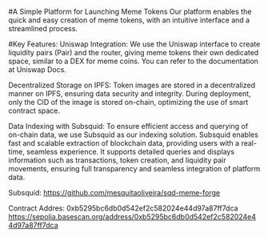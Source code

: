 #A Simple Platform for Launching Meme Tokens
Our platform enables the quick and easy creation of meme tokens, with an intuitive interface and a streamlined process.

#Key Features:
Uniswap Integration: We use the Uniswap interface to create liquidity pairs (Pair) and the router, giving meme tokens their own dedicated space, similar to a DEX for meme coins. You can refer to the documentation at Uniswap Docs.

Decentralized Storage on IPFS: Token images are stored in a decentralized manner on IPFS, ensuring data security and integrity. During deployment, only the CID of the image is stored on-chain, optimizing the use of smart contract space.

Data Indexing with Subsquid: To ensure efficient access and querying of on-chain data, we use Subsquid as our indexing solution. Subsquid enables fast and scalable extraction of blockchain data, providing users with a real-time, seamless experience. It supports detailed queries and displays information such as transactions, token creation, and liquidity pair movements, ensuring full transparency and seamless integration of platform data.

Subsquid: https://github.com/mesquitaoliveira/sqd-meme-forge





Contract Addres: 0xb5295bc6db0d542ef2c582024e44d97a87ff7dca
https://sepolia.basescan.org/address/0xb5295bc6db0d542ef2c582024e44d97a87ff7dca
